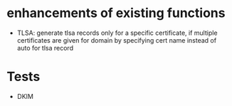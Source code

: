 # enhancements of existing functions

* TLSA: generate tlsa records only for a specific certificate, if multiple certificates are given for domain by specifying cert name instead of auto for tlsa record

# Tests

* DKIM

